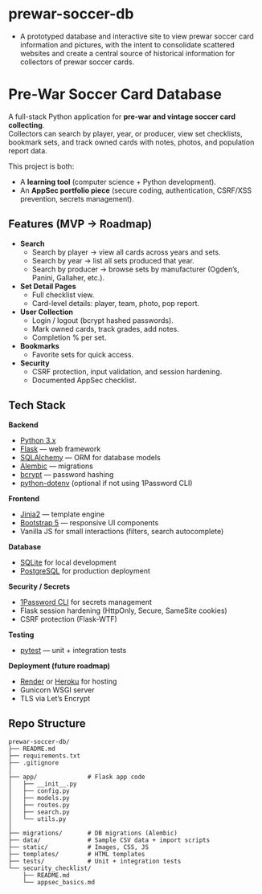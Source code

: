 # prewar-soccer-db
- A prototyped database and interactive site to view prewar soccer card information and pictures, with the intent to consolidate scattered websites and create a central source of historical information for collectors of prewar soccer cards. 

# Pre-War Soccer Card Database

A full-stack Python application for **pre-war and vintage soccer card collecting**.  
Collectors can search by player, year, or producer, view set checklists, bookmark sets, and track owned cards with notes, photos, and population report data.  

This project is both:
- A **learning tool** (computer science + Python development).  
- An **AppSec portfolio piece** (secure coding, authentication, CSRF/XSS prevention, secrets management).  

## Features (MVP → Roadmap)
- **Search**
  - Search by player → view all cards across years and sets.
  - Search by year → list all sets produced that year.
  - Search by producer → browse sets by manufacturer (Ogden’s, Panini, Gallaher, etc.).
- **Set Detail Pages**
  - Full checklist view.
  - Card-level details: player, team, photo, pop report.
- **User Collection**
  - Login / logout (bcrypt hashed passwords).
  - Mark owned cards, track grades, add notes.
  - Completion % per set.
- **Bookmarks**
  - Favorite sets for quick access.
- **Security**
  - CSRF protection, input validation, and session hardening.
  - Documented AppSec checklist.

## Tech Stack

**Backend**
- [Python 3.x](https://www.python.org/)  
- [Flask](https://flask.palletsprojects.com/) — web framework  
- [SQLAlchemy](https://www.sqlalchemy.org/) — ORM for database models  
- [Alembic](https://alembic.sqlalchemy.org/) — migrations  
- [bcrypt](https://pypi.org/project/bcrypt/) — password hashing  
- [python-dotenv](https://pypi.org/project/python-dotenv/) (optional if not using 1Password CLI)

**Frontend**
- [Jinja2](https://jinja.palletsprojects.com/) — template engine  
- [Bootstrap 5](https://getbootstrap.com/) — responsive UI components  
- Vanilla JS for small interactions (filters, search autocomplete)  

**Database**
- [SQLite](https://www.sqlite.org/) for local development  
- [PostgreSQL](https://www.postgresql.org/) for production deployment  

**Security / Secrets**
- [1Password CLI](https://developer.1password.com/docs/cli) for secrets management  
- Flask session hardening (HttpOnly, Secure, SameSite cookies)  
- CSRF protection (Flask-WTF)  

**Testing**
- [pytest](https://docs.pytest.org/) — unit + integration tests  

**Deployment (future roadmap)**
- [Render](https://render.com/) or [Heroku](https://www.heroku.com/) for hosting  
- Gunicorn WSGI server  
- TLS via Let’s Encrypt  

## Repo Structure

```plaintext
prewar-soccer-db/
├── README.md
├── requirements.txt
├── .gitignore
│
├── app/              # Flask app code
│   ├── __init__.py
│   ├── config.py
│   ├── models.py
│   ├── routes.py
│   ├── search.py
│   └── utils.py
│
├── migrations/       # DB migrations (Alembic)
├── data/             # Sample CSV data + import scripts
├── static/           # Images, CSS, JS
├── templates/        # HTML templates
├── tests/            # Unit + integration tests
└── security_checklist/
    ├── README.md
    └── appsec_basics.md


